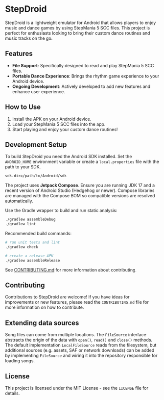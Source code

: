 # StepDroid

StepDroid is a lightweight emulator for Android that allows players to enjoy music and dance games by using StepMania 5 SCC files. This project is perfect for enthusiasts looking to bring their custom dance routines and music tracks on the go.

## Features

- **File Support**: Specifically designed to read and play StepMania 5 SCC files.
- **Portable Dance Experience**: Brings the rhythm game experience to your Android device.
- **Ongoing Development**: Actively developed to add new features and enhance user experience.

## How to Use

1. Install the APK on your Android device.
2. Load your StepMania 5 SCC files into the app.
3. Start playing and enjoy your custom dance routines!

## Development Setup

To build StepDroid you need the Android SDK installed. Set the `ANDROID_HOME` environment variable or create a `local.properties` file with the path to your SDK.

```bash
sdk.dir=/path/to/Android/sdk
```

The project uses **Jetpack Compose**. Ensure you are running JDK 17 and a recent version of Android Studio (Hedgehog or newer). Compose libraries are managed with the Compose BOM so compatible versions are resolved automatically.

Use the Gradle wrapper to build and run static analysis:

```bash
./gradlew assembleDebug
./gradlew lint
```

Recommended build commands:

```bash
# run unit tests and lint
./gradlew check

# create a release APK
./gradlew assembleRelease
```

See [CONTRIBUTING.md](CONTRIBUTING.md) for more information about contributing.

## Contributing

Contributions to StepDroid are welcome! If you have ideas for improvements or new features, please read the `CONTRIBUTING.md` file for more information on how to contribute.

## Extending data sources

Song files can come from multiple locations. The `FileSource` interface abstracts
the origin of the data with `open()`, `read()` and `close()` methods. The default
implementation `LocalFileSource` reads from the filesystem, but additional
sources (e.g. assets, SAF or network downloads) can be added by implementing
`FileSource` and wiring it into the repository responsible for loading songs.

## License

This project is licensed under the MIT License - see the `LICENSE` file for details.
